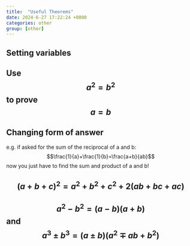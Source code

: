 ```yaml
---
title:  "Useful Theorems"
date: 2024-6-27 17:22:24 +0800
categories: other
group: [other]
---
```


## Setting variables


## Use $$a^{2}=b^{2}$$ to prove $$a=b$$

## Changing form of answer
e.g. if asked for the sum of the reciprocal of a and b:
$$\frac{1}{a}+\frac{1}{b}=\frac{a+b}{ab}$$
now you just have to find the sum and product of a and b!

## $$(a+b+c)^2=a^2+b^2+c^2+2(ab+bc+ac)$$



## $$a^2-b^2=(a-b)(a+b)$$ and $$a^3 \pm b^3=(a\pm b)(a^2\mp ab+b^2)$$



